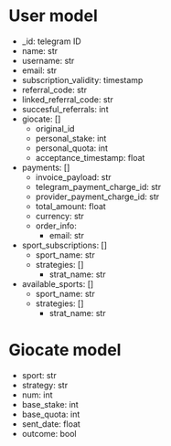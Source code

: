 # User model
- _id: telegram ID
- name: str
- username: str
- email: str
- subscription_validity: timestamp
- referral_code: str
- linked_referral_code: str
- succesful_referrals: int
- giocate: []
    - original_id
    - personal_stake: int
    - personal_quota: int
    - acceptance_timestamp: float
- payments: []
    - invoice_payload: str
    - telegram_payment_charge_id: str
    - provider_payment_charge_id: str
    - total_amount: float 
    - currency: str
    - order_info:
        - email: str
- sport_subscriptions: []
    - sport_name: str
    - strategies: []
        - strat_name: str
- available_sports: []
    - sport_name: str
    - strategies: []
        - strat_name: str


# Giocate model
- sport: str
- strategy: str
- num: int
- base_stake: int
- base_quota: int
- sent_date: float
- outcome: bool